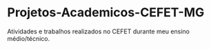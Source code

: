 # Projetos-Academicos-CEFET-MG
 Atividades e trabalhos realizados no CEFET durante meu ensino médio/técnico.
